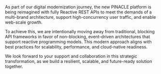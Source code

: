 As part of our digital modernization journey, the new PINACLE platform is being reimagined with fully Reactive REST APIs to meet the demands of a multi-brand architecture, support high-concurrency user traffic, and enable web-scale growth.

To achieve this, we are intentionally moving away from traditional, blocking API frameworks in favor of non-blocking, event-driven architectures that support reactive programming models. This modern approach aligns with best practices for scalability, performance, and cloud-native readiness.

We look forward to your support and collaboration in this strategic transformation, as we build a resilient, scalable, and future-ready solution together.
